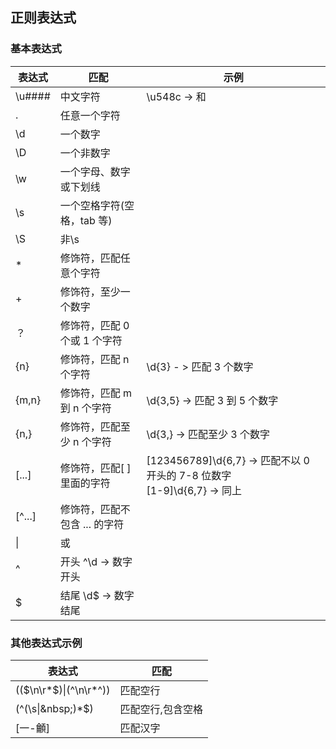 ## 正则表达式

### 基本表达式
| 表达式  | 匹配                          | 示例                                                                    |
| ------- | ----------------------------- | ----------------------------------------------------------------------- |
| \u####  | 中文字符                      | \u548c -> 和                                                            |
| .       | 任意一个字符                  |                                                                         |
| \d      | 一个数字                      |                                                                         |
| \D      | 一个非数字                    |                                                                         |
| \w      | 一个字母、数字或下划线        |                                                                         |
| \s      | 一个空格字符(空格，tab 等)    |                                                                         |
| \S      | 非\s                          |                                                                         |
| \*      | 修饰符，匹配任意个字符        |                                                                         |
| +       | 修饰符，至少一个数字          |                                                                         |
| ？      | 修饰符，匹配 0 个或 1 个字符  |                                                                         |
| {n}     | 修饰符，匹配 n 个字符         | \d{3} - > 匹配 3 个数字                                                 |
| {m,n}   | 修饰符，匹配 m 到 n 个字符    | \d{3,5} -> 匹配 3 到 5 个数字                                           |
| {n,}    | 修饰符，匹配至少 n 个字符     | \d{3,} -> 匹配至少 3 个数字                                             |
| [...]   | 修饰符，匹配[ ]里面的字符     | [123456789]\d{6,7} -> 匹配不以 0 开头的 7-8 位数字 <br> [1-9]\d{6,7} -> 同上 |
| [^...]  | 修饰符，匹配不包含 ... 的字符 |
| \|      | 或                            |                                                                         |
| ^       | 开头 ^\d -> 数字开头          |
| \$      | 结尾 \d\$ -> 数字结尾         |

### 其他表达式示例
| 表达式  | 匹配    
| ------- | --------------------------
| (($\n\r*$)\|(\^\n\r\*\^)) | 匹配空行
| (^(\s\|\&nbsp;)*$) | 匹配空行,包含空格
| [一-龥] | 匹配汉字       |
